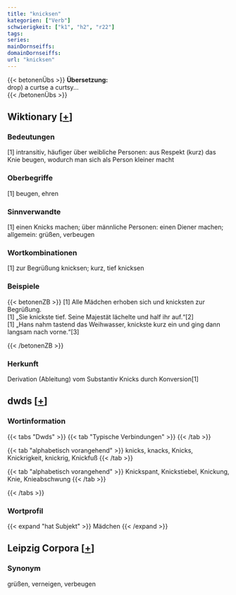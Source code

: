 ```yaml
---
title: "knicksen"
kategorien: ["Verb"]
schwierigkeit: ["k1", "h2", "r22"]
tags:
series:
mainDornseiffs:
domainDornseiffs:
url: "knicksen"
---
```


{{< betonenÜbs >}}
**Übersetzung:**  
drop) a curtse a curtsy...  
{{< /betonenÜbs >}}

## Wiktionary [[+](https://de.wiktionary.org/wiki/knicksen)]

### Bedeutungen
[1] intransitiv, häufiger über weibliche Personen: aus Respekt (kurz) das Knie beugen, wodurch man sich als Person kleiner macht  

### Oberbegriffe
[1] beugen, ehren  

### Sinnverwandte
[1] einen Knicks machen; über männliche Personen: einen Diener machen; allgemein: grüßen, verbeugen  

### Wortkombinationen
[1] zur Begrüßung knicksen; kurz, tief knicksen  

### Beispiele
{{< betonenZB >}}
[1] Alle Mädchen erhoben sich und knicksten zur Begrüßung.  
[1] „Sie knickste tief. Seine Majestät lächelte und half ihr auf.“[2]  
[1] „Hans nahm tastend das Weihwasser, knickste kurz ein und ging dann langsam nach vorne.“[3]  

{{< /betonenZB >}}
### Herkunft
Derivation (Ableitung) vom Substantiv Knicks durch Konversion[1]  



## dwds [[+](https://www.dwds.de/wb/knicksen)]

### Wortinformation
{{< tabs "Dwds" >}}
{{< tab "Typische Verbindungen" >}}
{{< /tab >}}

{{< tab "alphabetisch vorangehend" >}}
knicks, knacks, Knicks, Knickrigkeit, knickrig, Knickfuß
{{< /tab >}}

{{< tab "alphabetisch vorangehend" >}}
Knickspant, Knickstiebel, Knickung, Knie, Knieabschwung
{{< /tab >}}

{{< /tabs >}}

### Wortprofil
{{< expand "hat Subjekt" >}} Mädchen {{< /expand >}}

## Leipzig Corpora [[+](https://corpora.uni-leipzig.de/en/res?word=knicksen&corpusId=deu_newscrawl-public_2018)]


### Synonym
grüßen, verneigen, verbeugen

